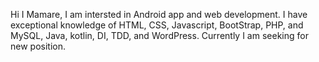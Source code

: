 Hi I Mamare, 
I am intersted in Android app and web development. I have exceptional knowledge of HTML, CSS, Javascript, BootStrap, PHP, 
and MySQL, Java, kotlin, DI, TDD, and WordPress. Currently I am seeking for new position.

<!---
Mmamare/Mmamare is a ✨ special ✨ repository because its `README.md` (this file) appears on your GitHub profile.
You can click the Preview link to take a look at your changes.
--->

